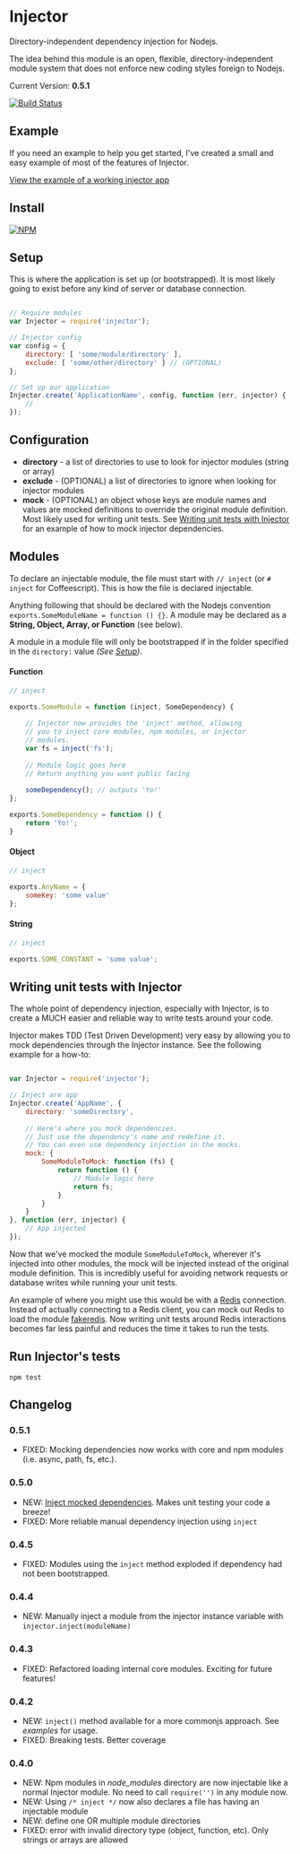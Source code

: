 # Injector

Directory-independent dependency injection for Nodejs.

The idea behind this module is an open, flexible, directory-independent module system that does not enforce new coding styles foreign to Nodejs.

Current Version: **0.5.1**

[![Build Status](https://travis-ci.org/scottcorgan/Injector.png)](https://travis-ci.org/scottcorgan/Injector)

## Example

If you need an example to help you get started, I've created a small and easy example of most of the features of Injector.

[View the example of a working injector app](https://github.com/scottcorgan/Injector/tree/master/example)

## Install

[![NPM](https://nodei.co/npm/injector.png)](https://nodei.co/npm/injector/)

## Setup

This is where the application is set up (or bootstrapped). It is most likely going to exist before any kind of server or database connection.

```javascript

// Require modules
var Injector = require('injector');

// Injector config
var config = {
    directory: [ 'some/module/directory' ],
    exclude: [ 'some/other/directory' ] // (OPTIONAL)
};

// Set up our application
Injector.create('ApplicationName', config, function (err, injector) {
    //
});
```

## Configuration

* **directory** - a list of directories to use to look for injector modules (string or array)
* **exclude** - (OPTIONAL) a list of directories to ignore when looking for injector modules
* **mock** - (OPTIONAL) an object whose keys are module names and values are mocked definitions to override the original module definition. Most likely used for writing unit tests. See [Writing unit tests with Injector](https://github.com/scottcorgan/Injector#writing-unit-tests-with-injector) for an example of how to mock injector dependencies.

## Modules

To declare an injectable module, the file must start with `// inject` (or ` # inject ` for Coffeescript). This is how the file is declared injectable.

Anything following that should be declared with the Nodejs convention `exports.SomeModuleName = function () {}`. A module may be declared as a **String, Object, Array, or Function** (see below).

A module in a module file will only be bootstrapped if in the folder specified in the ` directory: ` value *(See [Setup](https://github.com/scottcorgan/Injector/blob/master/README.md#setup))*.

#### Function

```javascript
// inject

exports.SomeModule = function (inject, SomeDependency) {
    
    // Injector now provides the 'inject' method, allowing
    // you to inject core modules, npm modules, or injector
    // modules.
    var fs = inject('fs');
    
    // Module logic goes here
    // Return anything you want public facing
    
    someDependency(); // outputs 'Yo!'
};

exports.SomeDependency = function () {
    return 'Yo!';
}
```

#### Object

```javascript
// inject

exports.AnyName = {
    someKey: 'some value'
};
```

#### String

```javascript
// inject

exports.SOME_CONSTANT = 'some value';
```

## Writing unit tests with **Injector**

The whole point of dependency injection, especially with Injector, is to create a MUCH easier and reliable way to write tests around your code.

Injector makes TDD (Test Driven Development) very easy by allowing you to mock dependencies through the Injector instance. See the following example for a how-to:

```javascript

var Injector = require('injector');

// Inject are app
Injector.create('AppName', {
    directory: 'someDirectory',
    
    // Here's where you mock dependencies.
    // Just use the dependency's name and redefine it.
    // You can even use dependency injection in the mocks.
    mock: {
        SomeModuleToMock: function (fs) {
            return function () {
                // Module logic here
                return fs;
            }
        }
    }
}, function (err, injector) {
    // App injected
});

```

Now that we've mocked the module ` SomeModuleToMock `, wherever it's injected into other modules, the mock will be injected instead of the original module definition. This is incredibly useful for avoiding network requests or database writes while running your unit tests.

An example of where you might use this would be with a [Redis](https://github.com/mranney/node_redis) connection. Instead of actually connecting to a Redis client, you can mock out Redis to load the module [fakeredis](https://github.com/hdachev/fakeredis). Now writing unit tests around Redis interactions becomes far less painful and reduces the time it takes to run the tests.

## Run **Injector's** tests

```
npm test
```

## Changelog

### 0.5.1
* FIXED: Mocking dependencies now works with core and npm modules (i.e. async, path, fs, etc.).

### 0.5.0
* NEW: [Inject mocked dependencies](https://github.com/scottcorgan/Injector#writing-unit-tests-with-injector). Makes unit testing your code a breeze!
* FIXED: More reliable manual dependency injection using ` inject `

### 0.4.5
* FIXED: Modules using the ` inject ` method exploded if dependency had not been bootstrapped.

### 0.4.4
* NEW: Manually inject a module from the injector instance variable with ` injector.inject(moduleName) `

### 0.4.3
* FIXED: Refactored loading internal core modules. Exciting for future features!

### 0.4.2
* NEW: ` inject() ` method available for a more commonjs approach. See *examples* for usage.
* FIXED: Breaking tests. Better coverage

### 0.4.0
* NEW: Npm modules in *node_modules* directory are now injectable like a normal Injector module. No need to call ` require('') ` in any module now.
* NEW: Using ` /* inject */ ` now also declares a file has having an injectable module
* NEW: define one OR multiple module directories
* FIXED: error with invalid directory type (object, function, etc). Only strings or arrays are allowed
